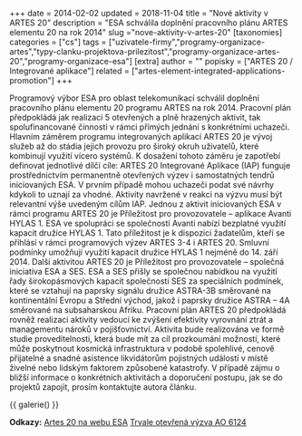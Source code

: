 +++
date = 2014-02-02
updated = 2018-11-04
title = "Nové aktivity v ARTES 20"
description = "ESA schválila doplnění pracovního plánu ARTES elementu 20 na rok 2014"
slug ="nove-aktivity-v-artes-20"
[taxonomies]
categories = ["cs"]
tags = ["uzivatele-firmy","programy-organizace-artes","typy-clanku-projektova-prilezitost","programy-organizace-artes-20","programy-organizace-esa"]
[extra]
author = ""
popisky = ["ARTES 20 / Integrované aplikace"]
related = ["artes-element-integrated-applications-promotion"]
+++

Programový výbor ESA pro oblast telekomunikací schválil doplnění pracovního plánu elementu 20 programu ARTES na rok 2014. Pracovní plán předpokládá jak realizaci 5 otevřených a plně hrazených aktivit, tak spolufinancované činnosti v rámci přímých jednání s konkrétními uchazeči. Hlavním záměrem programu integrovaných aplikací ARTES 20 je vývoj služeb až do stádia jejich provozu pro široký okruh uživatelů, které kombinují využití vícero systémů. K dosažení tohoto záměru je zapotřebí definovat jednotlivé dílčí cíle: ARTES 20 Integrované Aplikace (IAP) funguje prostřednictvím permanentně otevřených výzev i samostatných tendrů iniciovaných ESA. V prvním případě mohou uchazeči podat své návrhy kdykoli to uznají za vhodné. Aktivity navržené v reakci na výzvu musí být relevantní výše uvedeným cílům IAP. Jednou z aktivit iniciovaných ESA v rámci programu ARTES 20 je Příležitost pro provozovatele – aplikace Avanti HYLAS 1. ESA ve spolupráci se společností Avanti nabízí bezplatné využití kapacit družice HYLAS 1. Tato příležitost je k dispozici žadatelům, kteří se přihlásí v rámci programových výzev ARTES 3-4 i ARTES 20. Smluvní podmínky umožňují využití kapacit družice HYLAS 1 nejméně do 14. září 2014. Další aktivitou ARTES 20 je Příležitost pro provozovatele – společná iniciativa ESA a SES. ESA a SES přišly se společnou nabídkou na využití řady širokopásmových kapacit společnosti SES za speciálních podmínek, které se vztahují na paprsky signálu družice ASTRA-3B směrované na kontinentální Evropu a Střední východ, jakož i paprsky družice ASTRA – 4A směrované na subsaharskou Afriku. Pracovní plán ARTES 20 předpokládá rovněž realizaci aktivity vedoucí ke zvýšení efektivity vyrovnání ztrát a managementu nároků v pojišťovnictví. Aktivita bude realizována ve formě studie proveditelnosti, která bude mít za cíl prozkoumání možností, které může poskytnout kosmická infrastruktura v podobě spolehlivé, cenově přijatelné a snadné asistence likvidátorům pojistných událostí v místě živelné nebo lidským faktorem způsobené katastrofy. V případě zájmu o bližší informace o konkrétních aktivitách a doporučení postupu, jak se do projektů zapojit, prosím kontaktujte autora článku.

{{ galerie() }}

**Odkazy:**
[Artes 20 na webu ESA]
[Trvale otevřená výzva AO 6124]

[Artes 20 na webu ESA]: http://iap.esa.int/
[Trvale otevřená výzva AO 6124]: http://emits.sso.esa.int/emits/owa/emits_online.showao?typ1
